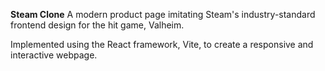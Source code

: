 **Steam Clone**
A modern product page imitating Steam's industry-standard frontend design for the hit game, Valheim.

Implemented using the React framework, Vite, to create a responsive and interactive webpage.

